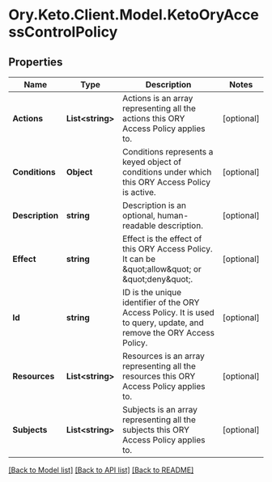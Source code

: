 # Ory.Keto.Client.Model.KetoOryAccessControlPolicy
## Properties

Name | Type | Description | Notes
------------ | ------------- | ------------- | -------------
**Actions** | **List&lt;string&gt;** | Actions is an array representing all the actions this ORY Access Policy applies to. | [optional] 
**Conditions** | **Object** | Conditions represents a keyed object of conditions under which this ORY Access Policy is active. | [optional] 
**Description** | **string** | Description is an optional, human-readable description. | [optional] 
**Effect** | **string** | Effect is the effect of this ORY Access Policy. It can be \&quot;allow\&quot; or \&quot;deny\&quot;. | [optional] 
**Id** | **string** | ID is the unique identifier of the ORY Access Policy. It is used to query, update, and remove the ORY Access Policy. | [optional] 
**Resources** | **List&lt;string&gt;** | Resources is an array representing all the resources this ORY Access Policy applies to. | [optional] 
**Subjects** | **List&lt;string&gt;** | Subjects is an array representing all the subjects this ORY Access Policy applies to. | [optional] 

[[Back to Model list]](../README.md#documentation-for-models) [[Back to API list]](../README.md#documentation-for-api-endpoints) [[Back to README]](../README.md)

